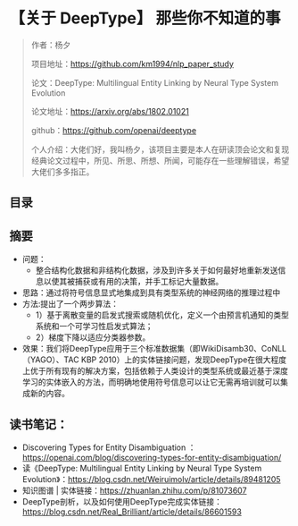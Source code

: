 
# 【关于 DeepType】 那些你不知道的事

> 作者：杨夕
> 
> 项目地址：https://github.com/km1994/nlp_paper_study
> 
> 论文：DeepType: Multilingual Entity Linking by Neural Type System Evolution
> 
> 论文地址：https://arxiv.org/abs/1802.01021
> 
> github：https://github.com/openai/deeptype
> 
> 个人介绍：大佬们好，我叫杨夕，该项目主要是本人在研读顶会论文和复现经典论文过程中，所见、所思、所想、所闻，可能存在一些理解错误，希望大佬们多多指正。

## 目录



## 摘要

- 问题：
  - 整合结构化数据和非结构化数据，涉及到许多关于如何最好地重新发送信息以使其被捕获或有用的决策，并手工标记大量数据。
- 思路：通过将符号信息显式地集成到具有类型系统的神经网络的推理过程中
- 方法:提出了一个两步算法：
  - 1）基于离散变量的启发式搜索或随机优化，定义一个由预言机通知的类型系统和一个可学习性启发式算法；
  - 2）梯度下降以适应分类器参数。
- 效果：我们将DeepType应用于三个标准数据集（即WikiDisamb30、CoNLL（YAGO）、TAC KBP 2010）上的实体链接问题，发现DeepType在很大程度上优于所有现有的解决方案，包括依赖于人类设计的类型系统或最近基于深度学习的实体嵌入的方法，而明确地使用符号信息可以让它无需再培训就可以集成新的内容。














## 读书笔记：
- Discovering Types for Entity Disambiguation ： https://openai.com/blog/discovering-types-for-entity-disambiguation/
- 读《DeepType: Multilingual Entity Linking by Neural Type System Evolution》：https://blog.csdn.net/Weiruimolv/article/details/89481205
- 知识图谱 | 实体链接：https://zhuanlan.zhihu.com/p/81073607
- DeepType剖析，以及如何使用DeepType完成实体链接：https://blog.csdn.net/Real_Brilliant/article/details/86601593